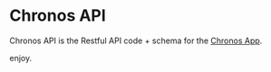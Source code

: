 # Chronos API

Chronos API is the Restful API code + schema for the [Chronos App](https://github.com/asbjornenge/chronos-app).

enjoy.
